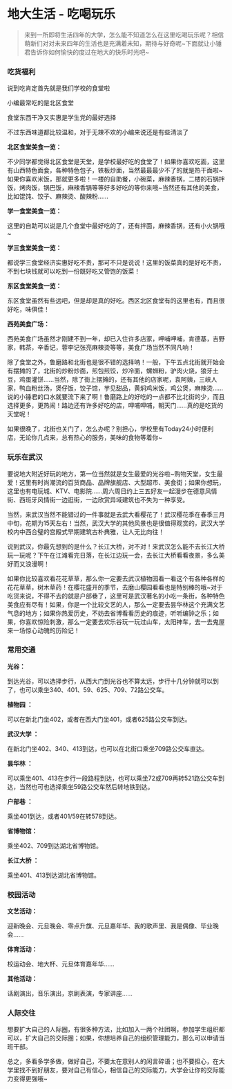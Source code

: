 # 地大生活 - 吃喝玩乐

> 来到一所即将生活四年的大学，怎么能不知道怎么在这里吃喝玩乐呢？相信萌新们对对未来四年的生活也是充满着未知，期待与好奇呢~下面就让小锤君告诉你如何愉快的度过在地大的快乐时光吧~

### 吃货福利

说到吃肯定首先就是我们学校的食堂啦

小编最常吃的是北区食堂

食堂东西干净又实惠是学生党的最好选择

不过东西味道都比较温和，对于无辣不欢的小编来说还是有些清淡了

**北区食堂美食一览：**

不少同学都觉得北区食堂是天堂，是学校最好吃的食堂了！如果你喜欢吃面，这里有山西特色面食，各种特色包子，铁板炒面，当然最最最少不了的就是热干面啦~如果你喜欢米饭，那就更多啦！一楼的自助餐，小碗菜，麻辣香锅，二楼的石锅拌饭，烤肉饭，锅巴饭，麻辣香锅等等好多好吃的等你来哦~当然还有其他的美食，比如馄饨、饺子、麻辣烫、酸辣粉……

**学一食堂美食一览：**

这里的自助可以说是几个食堂中最好吃的了，还有拌面，麻辣香锅，还有小火锅哦~

**学三食堂美食一览：**

都说学三食堂经济实惠好吃不贵，那可不只是说说！这里的饭菜真的是好吃不贵，不到七块钱就可以吃到一份既好吃又管饱的饭菜！

**东区食堂美食一览：**

东区食堂虽然有些远吧，但是却是真的好吃。西区北区食堂有的这里也有，而且很好吃，味俱佳！

**西苑美食广场：**

西苑美食广场虽然才刚建不到一年，却已入住许多店家，呷哺呷哺，肯德基，吉野家，韩茶，辛香记，蓉李记张亮麻辣烫等等，美食广场当然不同凡响！

除了食堂之外，鲁磨路和北街也是很不错的选择呐！一般，下午五点北街就开始会有摆摊的了，北街的炒粉炒面，煎包煎饺，炒冷面，螺蛳粉，驴肉火烧，狼牙土豆，鸡蛋灌饼……当然，除了街上摆摊的，还有其他的店家呢，袁阿姨，三峡人家，鸭血粉丝汤，煲仔饭，饺子馆，芋见甜品，黄焖鸡米饭，鸡公煲，麻辣烫……说的小锤君的口水就要流下来了啊！鲁磨路上的好吃的一点都不比北街的少，而且选择更多，更热闹！路边还有许多好吃的店，呷哺呷哺，朝天门……真的是吃货的天堂呢！

如果很晚了，北街也关门了，怎么办呢？别担心，学校里有Today24小时便利店，无论你几点来，总有热心的服务，美味的食物等着你~

### 玩乐在武汉

要说地大附近好玩的地方，第一位当然就是女生最爱的光谷啦~购物天堂，女生最爱！这里有时尚潮流的百货商品、品牌旗舰店、大型超市、美食街；如果你想玩，这里也有电玩城、KTV、电影院……周六周日约上三五好友一起漫步在德意风情街、西班牙风情街一边逛街，一边欣赏异域建筑也不失为一种享受。

当然，来武汉当然不能错过的一件事就是去武大看樱花了！武汉樱花季在春季三月中旬，花期为15天左右！当然，武汉大学的其他风景也是很值得观赏的，武汉大学校内中西合璧的宫殿式早期建筑古朴典雅，让人无比向往！

说到武汉，你最先想到的是什么？长江大桥，对不对！来武汉怎么能不去长江大桥玩一玩呢？下午在江滩看完日落，在长江边玩一会，去长江大桥看看夜景，多么美好而又浪漫啊！

如果你比较喜欢看花花草草，那么你一定要去武汉植物园看一看这个有各种各样的花花草草，树木草药！在樱花盛开的季节，去磨山樱园看看也是特别棒的哦~对于吃货来说，不得不去的就是户部巷了，这里可是武汉著名的小吃一条街，各种特色美食应有尽有！如果，你是一个比较文艺的人，那么一定要去昙华林这个充满文艺气息的地方；如果你热爱历史，不妨去省博看看历史的痕迹，听听编钟之乐；如果，你喜欢惊险刺激，那么一定要去欢乐谷玩一玩过山车，太阳神车，去一去鬼屋来一场惊心动魄的历险记！

### 常用交通

**光谷：**

到达光谷，可以选择步行，从西大门到光谷也不算太远，步行十几分钟就可以到了，也可以乘坐340、401、59、625、709、72路公交车。

**植物园 ：**

可以在新北门坐402，或者在西大门坐401，或者625路公交车到达。

**武汉大学 ：**

在新北门坐402、340、413到达，也可以在北街口乘坐709路公交车直达。

**昙华林 ：**

可以乘坐401、413在步行一段路程到达，也可以乘坐72或709再转521路公交车到达，当然也可也选择乘坐59路公交车然后转地铁到达。

**户部巷 ：**

乘坐401到达，或者401/59在转578到达。

**省博物馆：**

乘坐402、709到达湖北省博物馆。

**长江大桥 ：**

乘坐401、413到达湖北省博物馆。

### 校园活动

**文艺活动：**

迎新晚会、元旦晚会、零点升旗、元旦嘉年华、我的歌声里、我是偶像、毕业晚会……

**体育活动：**

校运动会、地大杯、元旦体育嘉年华……

**其他活动：**

话剧演出，音乐演出，京剧表演，专家讲座……

### 人际交往

想要扩大自己的人际圈，有很多种方法，比如加入一两个社团啊，参加学生组织都可以，扩大自己的交际圈；如果，你想培养自己的组织管理能力，那么可以申请当班干部。

总之，多看多学多做，做好自己，不要太在意别人的闲言碎语；也不要担心，在大学里找不到好朋友，要对自己有信心，相信自己的交际能力，大学会让你的交际能力变得更强哦~
